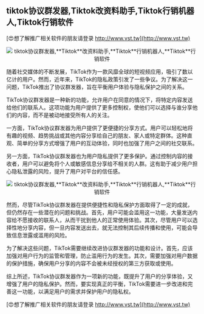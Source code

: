 ## **tiktok协议群发器,**Tiktok**改资料助手,**Tiktok**行销机器人,**Tiktok**行销软件**

[😍想了解推广相关软件的朋友请登录 http://www.vst.tw](http://www.vst.tw)

 <center><img src="https://vst.tw/MP4/tuiguang/png/8.png" alt="tiktok协议群发器,**Tiktok**改资料助手,**Tiktok**行销机器人,**Tiktok**行销软件"></center>

随着社交媒体的不断发展，TikTok作为一款风靡全球的短视频应用，吸引了数以亿计的用户。然而，近年来，TikTok的隐私政策引发了一些争议。为了解决这一问题，TikTok推出了协议群发器，旨在平衡用户体验与隐私保护之间的关系。

TikTok协议群发器是一种新的功能，允许用户在同意的情况下，将特定内容发送给他们的联系人。这项功能为用户提供了更多控制权，使他们可以选择与谁分享他们的内容，而不是被动地接受所有人的关注。

一方面，TikTok协议群发器为用户提供了更便捷的分享方式。用户可以轻松地将有趣的视频、趋势挑战或其他内容分享给自己的朋友、家人或特定群体。这种直观、简单的分享方式增强了用户的互动体验，同时也加强了用户之间的社交联系。

另一方面，TikTok协议群发器也为用户隐私提供了更多保护。通过控制内容的接收者，用户可以避免将个人或敏感信息分享给不相关的人群。这有助于减少用户担心隐私泄露的风险，提升了用户对平台的信任感。

 <center><img src="https://vst.tw/MP4/tuiguang/png/5.png" alt="tiktok协议群发器,**Tiktok**改资料助手,**Tiktok**行销机器人,**Tiktok**行销软件"></center>

然而，尽管TikTok协议群发器在提供便捷性和隐私保护方面取得了一定的成就，但仍然存在一些潜在的问题和挑战。首先，用户可能会滥用这一功能，大量发送内容给不愿接收的联系人，从而干扰到他人的正常使用体验。其次，尽管用户可以选择性地分享内容，但一旦内容发送出去，就无法控制其后续传播和使用，可能会导致信息泄露或滥用的风险。

为了解决这些问题，TikTok需要继续改进协议群发器的功能和设计。首先，应该加强对用户行为的监管和管理，防止滥用行为的发生。其次，需要加强对用户数据的保护措施，确保用户分享的内容不会被未经授权的第三方获取或使用。

综上所述，TikTok协议群发器作为一项新的功能，既提升了用户的分享体验，又增强了用户的隐私保护。然而，要实现真正的平衡，TikTok需要进一步改进和完善这一功能，以满足用户的需求并保护用户的隐私权。

[😍想了解推广相关软件的朋友请登录 http://www.vst.tw](http://www.vst.tw)



